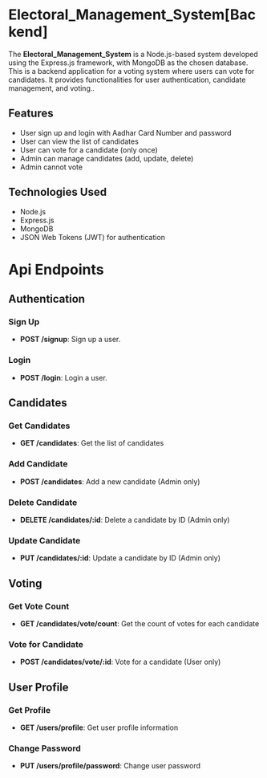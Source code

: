 <h1>Electoral_Management_System[Backend]</h1>
The <b>Electoral_Management_System</b> is a Node.js-based system developed using the Express.js framework, with MongoDB as the chosen database. This is a backend application for a voting system where users can vote for candidates. It provides functionalities for user authentication, candidate management, and voting..

<h2>Features</h2>
 <ul>
      <li>User sign up and login with Aadhar Card Number and password</li>
      <li>User can view the list of candidates
      </li>
   <li>User can vote for a candidate (only once)</li>
      <li>Admin can manage candidates (add, update, delete)
      </li>
   <li>Admin cannot vote
      </li>
    </ul>

 
  <h2>Technologies Used</h2>
 <ul>
      <li>Node.js</li>
      <li>Express.js
      </li>
   <li>MongoDB</li>
      <li>JSON Web Tokens (JWT) for authentication
      </li> </ul>

<h1>Api Endpoints</h1>
      
  <h2>Authentication</h2>    

  <h3>Sign Up</h3>
    <ul>
      <li><b>POST /signup</b>: Sign up a user.</li>
    </ul>
  <h3>Login</h3>
    <ul>
      <li><b>POST /login</b>: Login a user.</li>
    </ul>

  <h2>Candidates</h2>

  <h3>Get Candidates</h3>
    <ul>
      <li><b>GET /candidates</b>: Get the list of candidates</li>
    </ul>
  <h3>Add Candidate</h3>
    <ul>
      <li><b>POST /candidates</b>: Add a new candidate (Admin only)</li>
    </ul>
    <h3>Delete Candidate</h3>
    <ul>
      <li><b>DELETE /candidates/:id</b>: Delete a candidate by ID (Admin only)</li>
    </ul>
  <h3>Update Candidate</h3>
    <ul>
      <li><b>PUT /candidates/:id</b>: Update a candidate by ID (Admin only)</li>
    </ul>




   <h2>Voting</h2>

  <h3>Get Vote Count</h3>
    <ul>
      <li><b>GET /candidates/vote/count</b>:  Get the count of votes for each candidate</li>
    </ul>
  <h3>Vote for Candidate</h3>
    <ul>
      <li><b>POST /candidates/vote/:id</b>: Vote for a candidate (User only)</li>
    </ul>


 <h2>User Profile</h2>

  <h3>Get Profile</h3>
    <ul>
      <li><b>GET /users/profile</b>: Get user profile information</li>
    </ul>
  <h3>Change Password</h3>
    <ul>
      <li><b>PUT /users/profile/password</b>:  Change user password
</li>
    </ul>

  
    
  
	
 







  



   
    

   

    
        


